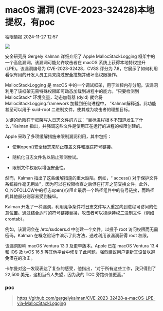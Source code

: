 #  macOS 漏洞 (CVE-2023-32428)本地提权，有poc   
 独眼情报   2024-11-27 12:57  
  
![](https://mmbiz.qpic.cn/sz_mmbiz_png/KgxDGkACWnStKuMkM4YKUYsVqibetVrjJ6ed5mmiaFMDcWon19cfMb6iaXV1HHjVBBmzZD03StYYOwicib0q4mh6YOA/640?wx_fmt=png&from=appmsg "")  
  
安全研究员 Gergely Kalman 详细介绍了 Apple MallocStackLogging 框架中的一个高危漏洞，该漏洞可能允许攻击者在 macOS 系统上获得本地特权提升 (LPE)。该漏洞编号为 CVE-2023-32428，CVSS 评分为 7.8，它展示了如何利用看似有用的开发人员工具来绕过安全措施并破坏高权限操作。  
  
MallocStackLogging 是 macOS 中的一个调试框架，用于监控内存分配。该漏洞利用了该框架无需特殊权限即可动态加载到进程中的能力。“只要检测到 MallocStack* 环境变量，动态加载器 (dyld) 就会将 MallocStackLogging.framework 加载到任何进程中， ”Kalman解释道。此功能甚至可以用于 suid-root 二进制文件，使其成为攻击者的理想目标。  
  
关键的危险在于框架写入日志文件的方式：“目标进程根本不知道发生了什么，”Kalman 指出，并强调这些文件是使用正在运行的进程的权限创建的。  
  
Apple 采取了多项缓解措施来限制漏洞利用，其中包括：  
- 使用open()安全标志来防止覆盖文件和跟踪符号链接。  
  
- 随机化日志文件名以阻止预测尝试。  
  
- 限制文件权限以增强安全性。  
  
然而，Kalman 指出了这些缓解措施的重大缺陷。例如，“ access() 对于保护文件系统操作毫无用处”，因为可以在权限检查之后但在打开之前交换文件。此外，O_NOFOLLOW中的标志open()仅阻止最后一个路径组件中的符号链接，而路径的其他部分则容易受到操纵。  
  
Kalman 开发了一种漏洞，利用竞争条件将日志文件写入重定向到进程可访问的任意位置。通过结合适时的符号链接替换，攻击者可以操纵特权二进制文件（例如 crontab）。  
  
例如，该漏洞会在 /etc/sudoers.d 中创建一个文件，以授予 root 访问权限而无需密码。Kalman 在概念验证中演示了此方法，通过利用该漏洞获得 root 权限。  
  
该漏洞影响 macOS Ventura 13.3 及更早版本。Apple 已在 macOS Ventura 13.4 和 iOS 及 tvOS 16.5 等其他平台中修复了此问题。强烈建议用户更新其设备以避免潜在的攻击。  
  
卡尔曼对这一发现表达了复杂的感受，他指出，“对于所有这些工作，我只得到了 22,500 美元，这相当令人失望，因为我的 TCC 旁路价值更高。”  
### poc  
>   
> https://github.com/gergelykalman/CVE-2023-32428-a-macOS-LPE-via-MallocStackLogging  
  
  
  
  
